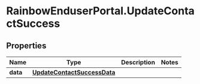 # RainbowEnduserPortal.UpdateContactSuccess

## Properties

Name | Type | Description | Notes
------------ | ------------- | ------------- | -------------
**data** | [**UpdateContactSuccessData**](UpdateContactSuccessData.md) |  | 


